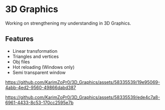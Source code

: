 
# 3D Graphics

Working on strengthening my understanding in 3D Graphics.

## Features

- Linear transformation
- Triangles and vertices
- Obj files
- Hot reloading (Windows only)
- Semi transparent window


https://github.com/KarimZoPr0/3D_Graphics/assets/58335539/19e95069-4abb-4ed2-9560-49866dabd387



https://github.com/KarimZoPr0/3D_Graphics/assets/58335539/ede4c7a8-6961-4433-8c53-170cc2595e7b

